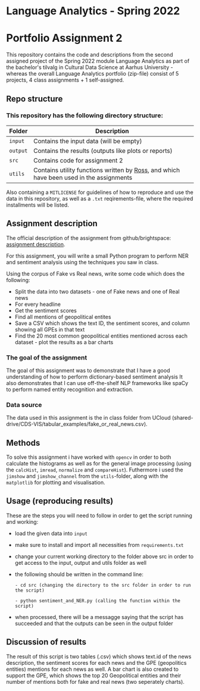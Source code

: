 
# Language Analytics - Spring 2022
# Portfolio Assignment 2

This repository contains the code and descriptions from the second assigned project of the Spring 2022 module Language Analytics as part of the bachelor's tilvalg in Cultural Data Science at Aarhus University - whereas the overall Language Analytics portfolio (zip-file) consist of 5 projects, 4 class assignments + 1 self-assigned.

## Repo structure
### This repository has the following directory structure:

| **Folder** | **Description** |
| ----------- | ----------- |
| ```input``` | Contains the input data (will be empty) |
| ```output``` | Contains the results (outputs like plots or reports)  |
| ```src``` | Contains code for assignment 2 |
| ```utils``` | Contains utility functions written by [Ross](https://pure.au.dk/portal/en/persons/ross-deans-kristensenmclachlan(29ad140e-0785-4e07-bdc1-8af12f15856c).html), and which have been used in the assignments |

Also containing a ```MITLICENSE``` for guidelines of how to reproduce and use the data in this repository, as well as a ```.txt``` reqirements-file, where the required installments will be listed.

## Assignment description
The official description of the assignment from github/brightspace: [assignment description](https://github.com/CDS-AU-DK/cds-language/blob/main/assignments/assignment2.md).

For this assignment, you will write a small Python program to perform NER and sentiment analysis using the techniques you saw in class. 

Using the corpus of Fake vs Real news, write some code which does the following:

- Split the data into two datasets - one of Fake news and one of Real news
- For every headline
- Get the sentiment scores
- Find all mentions of geopolitical entites
- Save a CSV which shows the text ID, the sentiment scores, and column showing all GPEs in that text
- Find the 20 most common geopolitical entities mentioned across each dataset - plot the results as a bar charts


### The goal of the assignment 
The goal of this assignment was to demonstrate that I have a good understanding of how to perform dictionary-based sentiment analysis
It also demonstrates that I can use off-the-shelf NLP frameworks like spaCy to perform named entity recognition and extraction.

### Data source
The data used in this assignment is the in class folder from UCloud (shared-drive/CDS-VIS/tabular_examples/fake_or_real_news.csv). 


## Methods
To solve this assignment i have worked with ```opencv``` in order to both calculate the histograms as well as for the general image processing (using the ```calcHist```, ```imread```, ```normalize``` and ```compareHist```). Futhermore i used the ```jimshow``` and ```jimshow_channel``` from the ```utils```-folder, along with the ```matplotlib``` for plotting and visualisation.

## Usage (reproducing results)
These are the steps you will need to follow in order to get the script running and working:
- load the given data into ```input```
- make sure to install and import all necessities from ```requirements.txt``` 
- change your current working directory to the folder above src in order to get access to the input, output and utils folder as well 
- the following should be written in the command line:

      - cd src (changing the directory to the src folder in order to run the script)
      
      - python sentiment_and_NER.py (calling the function within the script)
      
- when processed, there will be a messagge saying that the script has succeeded and that the outputs can be seen in the output folder 



## Discussion of results
The result of this script is two tables (.csv) which shows text.id of the news description, the sentiment scores for each news and the GPE (geopolitics entities) mentions for each news as well. A bar chart is also created to support the GPE, which shows the top 20 Geopolitical entities and their number of mentions both for fake and real news (two seperately charts). 

